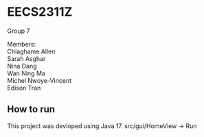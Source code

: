 # EECS2311Z
Group 7  

Members:  
Chiaghame Allen  
Sarah Asghar   
Nina Dang    
Wan Ning Ma   
Michel Nwoye-Vincent    
Edison Tran  



## How to run 
This project was devloped using Java 17.
src/gui/HomeView -> Run
